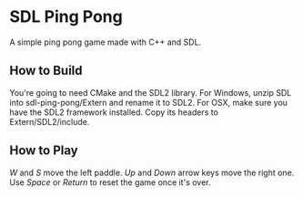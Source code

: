 # SDL Ping Pong
A simple ping pong game made with C++ and SDL. 

## How to Build
You're going to need CMake and the SDL2 library.
For Windows, unzip SDL into sdl-ping-pong/Extern and rename it to SDL2.
For OSX, make sure you have the SDL2 framework installed. Copy its headers to Extern/SDL2/include.

## How to Play
*W* and *S* move the left paddle.
*Up* and *Down* arrow keys move the right one.
Use *Space* or *Return* to reset the game once it's over.
